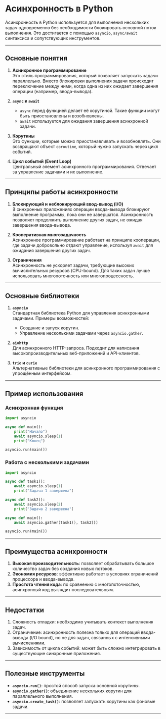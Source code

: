 
# Асинхронность в Python

Асинхронность в Python используется для выполнения нескольких задач одновременно без необходимости блокировать основной поток выполнения. Это достигается с помощью `asyncio`, `async/await` синтаксиса и сопутствующих инструментов.

---

## Основные понятия

1. **Асинхронное программирование**  
   Это стиль программирования, который позволяет запускать задачи параллельно. Вместо блокировки выполнения задачи происходит переключение между ними, когда одна из них ожидает завершения операции (например, ввода-вывода).

2. **`async` и `await`**  
   - `async` перед функцией делает её корутиной. Такие функции могут быть приостановлены и возобновлены.  
   - `await` используется для ожидания завершения асинхронной задачи.

3. **Корутины**  
   Это функции, которые можно приостанавливать и возобновлять. Они возвращают объект `coroutine`, который нужно запускать через цикл событий.

4. **Цикл событий (Event Loop)**  
   Центральный элемент асинхронного программирования. Отвечает за управление задачами и их выполнение.

---

## Принципы работы асинхронности

1. **Блокирующий и неблокирующий ввод-вывод (I/O)**  
   В синхронных приложениях операции ввода-вывода блокируют выполнение программы, пока они не завершатся. Асинхронность позволяет продолжить выполнение других задач, не ожидая завершения ввода-вывода.

2. **Кооперативная многозадачность**  
   Асинхронное программирование работает на принципе кооперации, где задачи добровольно отдают управление, используя `await` для ожидания завершения других задач.

3. **Ограничения**  
   Асинхронность не ускоряет задачи, требующие высоких вычислительных ресурсов (CPU-bound). Для таких задач лучше использовать многопоточность или многопроцессность.

---

## Основные библиотеки

1. **`asyncio`**  
   Стандартная библиотека Python для управления асинхронными задачами. Примеры возможностей:
   - Создание и запуск корутин.
   - Управление несколькими задачами через `asyncio.gather`.

2. **`aiohttp`**  
   Для асинхронного HTTP-запроса. Подходит для написания высокопроизводительных веб-приложений и API-клиентов.

3. **`trio` и `curio`**  
   Альтернативные библиотеки для асинхронного программирования с упрощённым интерфейсом.

---

## Пример использования

### Асинхронная функция
```python
import asyncio

async def main():
    print("Начало")
    await asyncio.sleep(1)
    print("Конец")

asyncio.run(main())
```

### Работа с несколькими задачами
```python
import asyncio

async def task1():
    await asyncio.sleep(1)
    print("Задача 1 завершена")

async def task2():
    await asyncio.sleep(2)
    print("Задача 2 завершена")

async def main():
    await asyncio.gather(task1(), task2())

asyncio.run(main())
```

---

## Преимущества асинхронности

1. **Высокая производительность**: позволяет обрабатывать большое количество задач без создания новых потоков.
2. **Экономия ресурсов**: эффективно работает в условиях ограничений процессора и ввода-вывода.
3. **Простота чтения кода**: по сравнению с многопоточностью, асинхронный код выглядит последовательным.

---

## Недостатки

1. Сложность отладки: необходимо учитывать контекст выполнения задач.  
2. Ограничение: асинхронность полезна только для операций ввода-вывода (I/O bound), но не для задач, связанных с интенсивными вычислениями.  
3. Зависимость от цикла событий: может быть сложно интегрировать в существующие синхронные приложения.

---

## Полезные инструменты

- **`asyncio.run()`**: простой способ запуска основной корутины.  
- **`asyncio.gather()`**: объединение нескольких корутин для параллельного выполнения.  
- **`asyncio.create_task()`**: позволяет запускать корутины как фоновые задачи.

---

